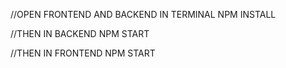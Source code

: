//OPEN FRONTEND AND BACKEND IN TERMINAL NPM INSTALL

//THEN IN BACKEND NPM START

//THEN IN FRONTEND NPM START